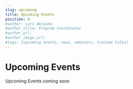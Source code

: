 ```yaml
---
slug: upcoming
title: Upcoming Events
position: 0
#author: Lori Akiyama
#author_title: Program Coordinator 
#author_url: 
#author_image_url: 
#tags: [upcoming events, news, webinars, trainee talks]
---
```

# Upcoming Events 

Upcoming Events coming soon

<!-- import ygkdk_exterior0001_hor_clsc from './ygkdk_exterior0001_hor_clsc.jpg'
 

<div class="container2">
<h4>CREATE SE4AI Program Retreat</h4>
<div class="events ">
<div class="manuel_cosentino_n_CMLApjfI_unsplash1">
<img src={ygkdk_exterior0001_hor_clsc}/>
</div>
<div class="text">
Our 3rd annual program retreat is going on the road!  Join us in Kingston <strong>on June 9, 2024</strong> for an afternoon of networking, brainstorming and group discussions with trainees from the 4 partner institutions.  See you at the <strong>Delta Kingston Waterfront Hotel</strong> located at  1 Johnson Street, Kingston, ON. K7L 5H7
1-613-549-8100 at <strong>12:00pm</strong>.
<></>
<a href="/blog/2022/09/21/upcoming/event/CREATE_SE4AI_Program_Retreat"> <strong>Read More</strong></a>
</div>
</div>  </div>  -->

 